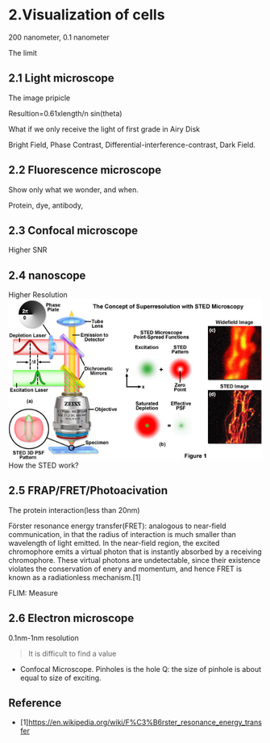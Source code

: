 # 2.Visualization of cells

200 nanometer, 0.1 nanometer

The limit 
## 2.1 Light microscope
The image pripicle

Resultion=0.61xlength/n sin(theta)

What if we only receive the light of first grade in Airy Disk

Bright Field, Phase Contrast, Differential-interference-contrast, Dark Field.


## 2.2 Fluorescence microscope
Show only what we wonder, and when.

Protein, dye, antibody, 

## 2.3 Confocal microscope
Higher SNR

## 2.4 nanoscope
Higher Resolution
![STED](3/3_1StedConeptTutorial.jpg)
How the STED work?

## 2.5 FRAP/FRET/Photoacivation
The protein interaction(less than 20nm)

Förster resonance energy transfer(FRET): analogous to near-field communication,
in that the radius of interaction is much smaller than wavelength of light
emitted. In the near-field region, the excited chromophore emits a virtual
photon that is instantly absorbed by a receiving chromophore. These virtual
photons are undetectable, since their existence violates the conservation of
enery and momentum, and hence FRET is known as a radiationless mechanism.[1]

FLIM: Measure

## 2.6 Electron microscope
0.1nm-1nm resolution

> It is difficult to find a value

+ Confocal Microscope. Pinholes is the hole
  Q: the size of pinhole is about equal to size of exciting.


## Reference
- [1]https://en.wikipedia.org/wiki/F%C3%B6rster_resonance_energy_transfer

